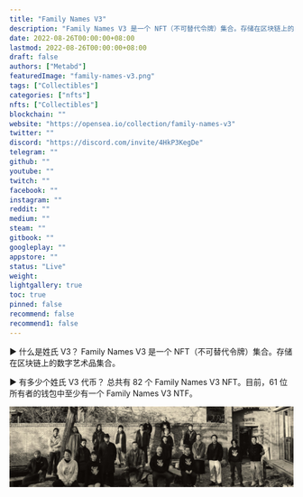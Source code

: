 ```yaml
---
title: "Family Names V3"
description: "Family Names V3 是一个 NFT（不可替代令牌）集合。存储在区块链上的数字艺术品集合。"
date: 2022-08-26T00:00:00+08:00
lastmod: 2022-08-26T00:00:00+08:00
draft: false
authors: ["Metabd"]
featuredImage: "family-names-v3.png"
tags: ["Collectibles"]
categories: ["nfts"]
nfts: ["Collectibles"]
blockchain: ""
website: "https://opensea.io/collection/family-names-v3"
twitter: ""
discord: "https://discord.com/invite/4HkP3KegDe"
telegram: ""
github: ""
youtube: ""
twitch: ""
facebook: ""
instagram: ""
reddit: ""
medium: ""
steam: ""
gitbook: ""
googleplay: ""
appstore: ""
status: "Live"
weight: 
lightgallery: true
toc: true
pinned: false
recommend: false
recommend1: false
---
```

▶ 什么是姓氏 V3？
Family Names V3 是一个 NFT（不可替代令牌）集合。存储在区块链上的数字艺术品集合。

▶ 有多少个姓氏 V3 代币？
总共有 82 个 Family Names V3 NFT。目前，61 位所有者的钱包中至少有一个 Family Names V3 NTF。

![NFT](531423132.JPG)